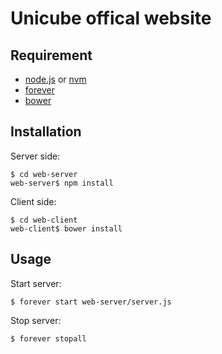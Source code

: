Unicube offical website
=======================

Requirement
-----------

- [node.js](http://nodejs.org/) or [nvm](https://github.com/creationix/nvm)
- [forever](https://github.com/nodejitsu/forever)
- [bower](https://github.com/bower/bower)

Installation
------------

Server side:

	$ cd web-server
	web-server$ npm install

Client side:

	$ cd web-client
	web-client$ bower install

Usage
-----

Start server:

	$ forever start web-server/server.js

Stop server:

	$ forever stopall